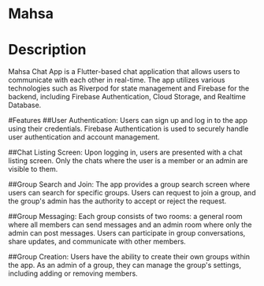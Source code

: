 # Mahsa

# Description
Mahsa Chat App is a Flutter-based chat application that allows users to communicate with each other in real-time. The app utilizes various technologies such as Riverpod for state management and Firebase for the backend, including Firebase Authentication, Cloud Storage, and Realtime Database.

#Features
##User Authentication: 
Users can sign up and log in to the app using their credentials. Firebase Authentication is used to securely handle user authentication and account management.

##Chat Listing Screen: 
Upon logging in, users are presented with a chat listing screen. Only the chats where the user is a member or an admin are visible to them.

##Group Search and Join: 
The app provides a group search screen where users can search for specific groups. Users can request to join a group, and the group's admin has the authority to accept or reject the request.

##Group Messaging: 
Each group consists of two rooms: a general room where all members can send messages and an admin room where only the admin can post messages. Users can participate in group conversations, share updates, and communicate with other members.

##Group Creation: 
Users have the ability to create their own groups within the app. As an admin of a group, they can manage the group's settings, including adding or removing members.
